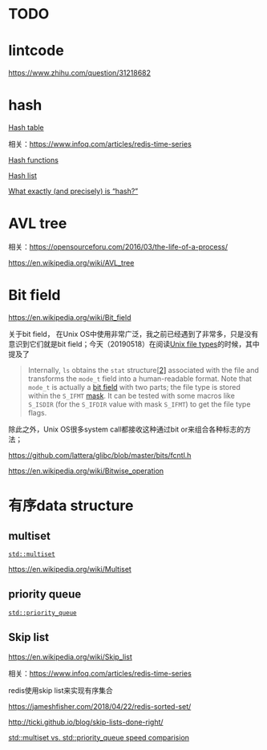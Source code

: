 # TODO



# lintcode

https://www.zhihu.com/question/31218682

# hash

[Hash table](https://en.wikipedia.org/wiki/Hash_table)

相关：https://www.infoq.com/articles/redis-time-series

[Hash functions](https://en.wikipedia.org/wiki/Category:Hash_functions)

[Hash list](https://en.wikipedia.org/wiki/Hash_list)

[What exactly (and precisely) is “hash?”](https://cs.stackexchange.com/questions/55471/what-exactly-and-precisely-is-hash)

# AVL tree

相关：https://opensourceforu.com/2016/03/the-life-of-a-process/

https://en.wikipedia.org/wiki/AVL_tree

# Bit field

https://en.wikipedia.org/wiki/Bit_field

关于bit field， 在Unix OS中使用非常广泛，我之前已经遇到了非常多，只是没有意识到它们就是bit field；今天（20190518）在阅读[Unix file types](https://en.wikipedia.org/wiki/Unix_file_types)的时候，其中提及了

> Internally, `ls` obtains the `stat` structure[[2\]](https://en.wikipedia.org/wiki/Unix_file_types#cite_note-2) associated with the file and transforms the `mode_t` field into a human-readable format. Note that `mode_t` is actually a [bit field](https://en.wikipedia.org/wiki/Bit_field) with two parts; the file type is stored within the `S_IFMT` [mask](https://en.wikipedia.org/wiki/Mask_(computing)). It can be tested with some macros like `S_ISDIR` (for the `S_IFDIR` value with mask `S_IFMT`) to get the file type flags.

除此之外，Unix OS很多system call都接收这种通过bit or来组合各种标志的方法；

https://github.com/lattera/glibc/blob/master/bits/fcntl.h

https://en.wikipedia.org/wiki/Bitwise_operation

# 有序data structure

## multiset

[`std::multiset`](https://en.cppreference.com/w/cpp/container/multiset)

https://en.wikipedia.org/wiki/Multiset

## priority queue

[`std::priority_queue`](https://en.cppreference.com/w/cpp/container/priority_queue)

## Skip list

https://en.wikipedia.org/wiki/Skip_list

相关：https://www.infoq.com/articles/redis-time-series

redis使用skip list来实现有序集合

https://jameshfisher.com/2018/04/22/redis-sorted-set/

http://ticki.github.io/blog/skip-lists-done-right/

[std::multiset vs. std::priority_queue speed comparision](https://stackoverflow.com/questions/5895792/stdmultiset-vs-stdpriority-queue-speed-comparision?rq=1)